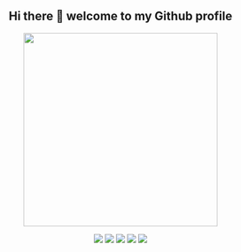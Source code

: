 <h2 align="center"> Hi there 👋 welcome to my Github profile </h2>

<!--<p align="center">
  <img src="https://avatars1.githubusercontent.com/u/4703290?s=460&u=41a9c8ef23064f077ce7f6d3f2238cd32464d028&v=4" height="80px" width="80px"/>
</p>-->

<p align='center'>
  <a href="#"><img src="https://github-readme-stats.vercel.app/api?username=vaikan&theme=tokyonight&show_icons=true&count_private=true&hide=stars,contribs" width="350"></a>
</p>

<p align="center">
  <img src="https://img.shields.io/badge/javascript%20-%23323330.svg?&style=for-the-badge&logo=javascript&logoColor=%23F7DF1E" />
  <img src="https://img.shields.io/badge/node.js%20-%2343853D.svg?&style=for-the-badge&logo=node.js&logoColor=white" />
  <img src="https://img.shields.io/badge/html5%20-%23E34F26.svg?&style=for-the-badge&logo=html5&logoColor=white" />
  <img src="https://img.shields.io/badge/css3%20-%231572B6.svg?&style=for-the-badge&logo=css3&logoColor=white" />
  <img src="https://img.shields.io/badge/MongoDB-%234ea94b.svg?&style=for-the-badge&logo=mongodb&logoColor=white" />
</p>

<!--
**vaikan/vaikan** is a ✨ _special_ ✨ repository because its `README.md` (this file) appears on your GitHub profile.

Here are some ideas to get you started:

- 🔭 I’m currently working on ...
- 🌱 I’m currently learning ...
- 👯 I’m looking to collaborate on ...
- 🤔 I’m looking for help with ...
- 💬 Ask me about ...
- 📫 How to reach me: ...
- 😄 Pronouns: ...
- ⚡ Fun fact: ...
-->
